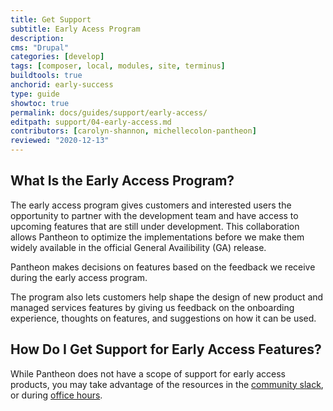 ```yaml
---
title: Get Support
subtitle: Early Acess Program
description: 
cms: "Drupal"
categories: [develop]
tags: [composer, local, modules, site, terminus]
buildtools: true
anchorid: early-success
type: guide
showtoc: true
permalink: docs/guides/support/early-access/
editpath: support/04-early-access.md
contributors: [carolyn-shannon, michellecolon-pantheon]
reviewed: "2020-12-13"
---
```


## What Is the Early Access Program?

The early access program gives customers and interested users the opportunity to partner with the development team and have access to upcoming features that are still under development. This collaboration allows Pantheon to optimize the implementations before we make them widely available in the official General Availibility (GA) release. 

Pantheon makes decisions on features based on the feedback we receive during the early access program.

The program also lets customers help shape the design of new product and managed services features by giving us feedback on the onboarding experience, thoughts on features, and suggestions on how it can be used. 

## How Do I Get Support for Early Access Features?

While Pantheon does not have a scope of support for early access products, you may take advantage of the resources in the [community slack](/pantheon-community), or during [office hours](/developers/office-hours).